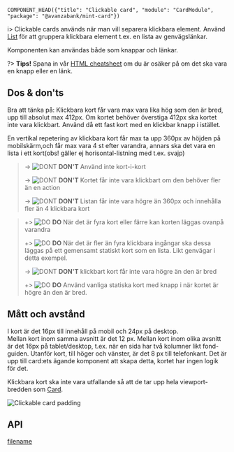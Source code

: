 `COMPONENT_HEAD({"title": "Clickable card", "module": "CardModule", "package": "@avanzabank/mint-card"})`



i> Clickable cards används när man vill separera klickbara element. Använd [List](list) för att gruppera klickbara element t.ex. en lista av genvägslänkar.

Komponenten kan användas både som knappar och länkar.

?> **Tips!** Spana in vår [HTML cheatsheet](../guidelines/accessibility-html-cheatsheet) om du är osäker på om det ska vara en knapp eller en länk.


<div class="component-example-container" data-example-path="/mint/card/#/clickable-card"></div>


## Dos & don'ts
Bra att tänka på: Klickbara kort får vara max vara lika hög som den är bred, upp till absolut max 412px. Om kortet behöver överstiga 412px ska kortet inte vara klickbart. Använd då ett fast kort med en klickbar knapp i istället.

En vertikal repetering av klickbara kort får max ta upp 360px av höjden på mobilskärm,och får max vara 4 st efter varandra, annars ska det vara en lista i ett kort(obs! gäller ej horisontal-listning med t.ex. svajp)

> -> ![DONT](/docs/_media/components/Card_Dont_1.png)
> **DON'T** Använd inte kort-i-kort 
> 
> -> ![DONT](/docs/_media/components/Clickable_card_dont_1.png)
> **DON'T** Kortet får inte vara klickbart om den behöver fler än en action
> 
> -> ![DONT](/docs/_media/components/Clickable_card_dont_2.png)
> **DON'T** Listan får inte vara  högre än 360px och innehålla fler än 4 klickbara kort

> +> ![DO](/docs/_media/components/Clickable_card_do_2.png)
> **DO** När det är fyra kort eller färre kan korten läggas ovanpå varandra
>
> +> ![DO](/docs/_media/components/Clickable_card_do_1.png)
> **DO** När det är fler än fyra klickbara ingångar ska dessa läggas på ett gemensamt statiskt kort som en lista. Likt genvägar i detta exempel.
>
> -> ![DONT](/docs/_media/components/Clickable_card_dont_3.png)
> **DON'T** klickbart kort får inte vara högre än den är bred
>
> +> ![DO](/docs/_media/components/Clickable_card_do_3.png)
> **DO** Använd vanliga statiska kort med knapp i när kortet är högre än
den är bred.


## Mått och avstånd
I kort är det 16px till innehåll på mobil och 24px på desktop.  
Mellan kort inom samma avsnitt är det 12 px. Mellan kort inom olika avsnitt är det 16px på tablet/desktop, t.ex. när en sida har två kolumner likt fond-guiden. 
Utanför kort, till höger och vänster, är det 8 px till telefonkant. Det är upp till card:ets ägande komponent att skapa detta, kortet har ingen logik för det.  

Klickbara kort ska inte vara utfallande så att de tar upp hela viewport-bredden som [Card](card).

![Clickable card padding](/docs/_media/layout/Mall_Kort.png)


## API
<div class="component-library-api" data-package-name="card" data-show-only-components="button[mintClickableCard],a[mintClickableCard]"></div>



[filename](includes/_componentFooter.md ':include')
